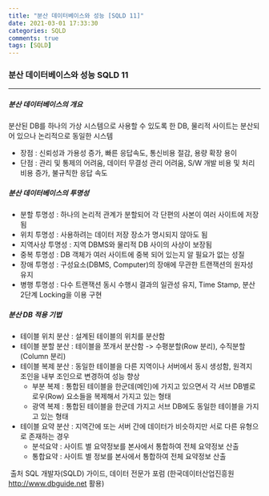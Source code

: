 ```yaml
---
title: "분산 데이터베이스와 성능 [SQLD 11]"
date: 2021-03-01 17:33:30
categories: SQLD
comments: true
tags: [SQLD]
---
```


### 분산 데이터베이스와 성능 SQLD 11

---------------

##### 분산 데이터베이스의 개요

분산된 DB를 하나의 가상 시스템으로 사용할 수 있도록 한 DB, 물리적 사이트는 분산되어 있으나 논리적으로 동일한 시스템

- 장점 : 신뢰성과 가용성 증가, 빠른 응답속도, 통신비용 절감, 용량 확장 용이
- 단점 : 관리 및 통제의 어려움, 데이터 무결성 관리 어려움, S/W 개발 비용 및 처리 비용 증가, 불규칙한 응답 속도

##### 분산 데이터베이스의 투명성

- 분할 투명성 : 하나의 논리적 관계가 분할되어 각 단편의 사본이 여러 사이트에 저장됨
- 위치 투명성 : 사용하려는 데이터 저장 장소가 명시되지 않아도 됨
- 지역사상 투명성 : 지역 DBMS와 물리적 DB 사이의 사상이 보장됨
- 중복 투명성 : DB 객체가 여러 사이트에 중복 되어 있는지 알 필요가 없는 성질
- 장애 투명성 : 구성요소(DBMS, Computer)의 장애에 무관한 트랜잭션의 원자성 유지
- 병행 투명성 : 다수 트랜잭션 동시 수행시 결과의 일관성 유지, Time Stamp, 분산 2단계 Locking을 이용 구현

##### 분산 DB 적용 기법

- 테이블 위치 분산 : 설계된 테이블의 위치를 분산함
- 테이블 분할 분산 : 테이블을 쪼개서 분산함 -> 수평분할(Row 분리), 수직분할(Column 분리)
- 테이블 복제 분산 : 동일한 테이블을 다른 지역이나 서버에서 동시 생성함, 원격지 조인을 내부 조인으로 변경하여 성능 향상 
  - 부분 복제 : 통합된 테이블을 한군데(메인)에 가지고 있으면서 각 서브 DB별로 로우(Row) 요소들을 복제해서 가지고 있는 형태
  - 광역 복제 : 통합된 테이블을 한군데 가지고 서브 DB에도 동일한 테이블을 가지고 있는 형태
- 테이블 요약 분산 : 지역간에 또는 서버 간에 데이터가 비슷하지만 서로 다른 유형으로 존재하는 경우
  - 분석요약 : 사이트 별 요약정보를 본사에서 통합하여 전체 요약정보 산출
  - 통합요약 : 사이트 별 정보를 본사에서 통합하여 전체 요약정보 산출



​	출처 SQL 개발자(SQLD) 가이드, 데이터 전문가 포럼 (한국데이터산업진흥원 http://www.dbguide.net 활용)


